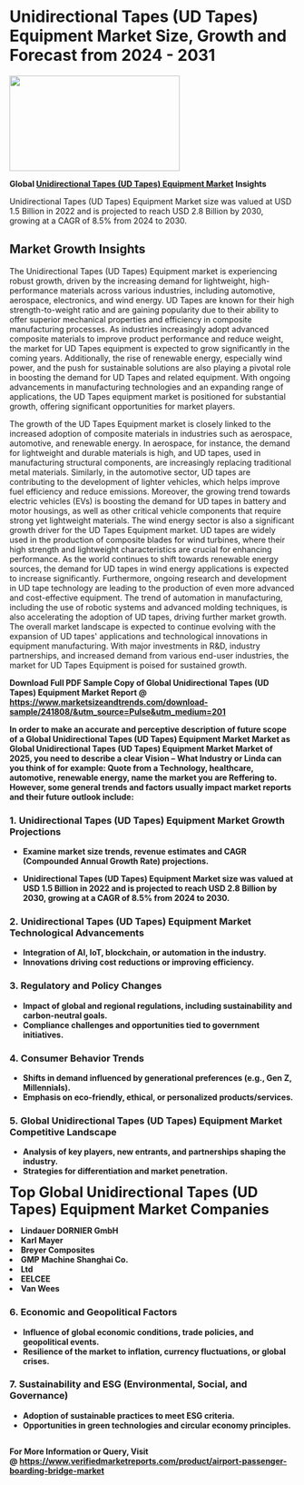 <H1>Unidirectional Tapes (UD Tapes) Equipment Market Size, Growth and Forecast from 2024 - 2031</H1><img class="aligncenter size-medium wp-image-584254" src="https://thirdeyenews.in/wp-content/uploads/2024/09/Global-Market-Research-300x168.jpeg" alt="" width="300" height="168" /><p><strong>Global&nbsp;<a href="https://www.marketsizeandtrends.com/download-sample/241808/&amp;utm_source=Pulse&amp;utm_medium=201">Unidirectional Tapes (UD Tapes) Equipment Market</a> Insights</strong></p><p>Unidirectional Tapes (UD Tapes) Equipment Market size was valued at USD 1.5 Billion in 2022 and is projected to reach USD 2.8 Billion by 2030, growing at a CAGR of 8.5% from 2024 to 2030.</p><p><h2>Market Growth Insights</h2> <p>The Unidirectional Tapes (UD Tapes) Equipment market is experiencing robust growth, driven by the increasing demand for lightweight, high-performance materials across various industries, including automotive, aerospace, electronics, and wind energy. UD Tapes are known for their high strength-to-weight ratio and are gaining popularity due to their ability to offer superior mechanical properties and efficiency in composite manufacturing processes. As industries increasingly adopt advanced composite materials to improve product performance and reduce weight, the market for UD Tapes equipment is expected to grow significantly in the coming years. Additionally, the rise of renewable energy, especially wind power, and the push for sustainable solutions are also playing a pivotal role in boosting the demand for UD Tapes and related equipment. With ongoing advancements in manufacturing technologies and an expanding range of applications, the UD Tapes equipment market is positioned for substantial growth, offering significant opportunities for market players.</p> <p><strong></strong></p> <p>The growth of the UD Tapes Equipment market is closely linked to the increased adoption of composite materials in industries such as aerospace, automotive, and renewable energy. In aerospace, for instance, the demand for lightweight and durable materials is high, and UD tapes, used in manufacturing structural components, are increasingly replacing traditional metal materials. Similarly, in the automotive sector, UD tapes are contributing to the development of lighter vehicles, which helps improve fuel efficiency and reduce emissions. Moreover, the growing trend towards electric vehicles (EVs) is boosting the demand for UD tapes in battery and motor housings, as well as other critical vehicle components that require strong yet lightweight materials. The wind energy sector is also a significant growth driver for the UD Tapes Equipment market. UD tapes are widely used in the production of composite blades for wind turbines, where their high strength and lightweight characteristics are crucial for enhancing performance. As the world continues to shift towards renewable energy sources, the demand for UD tapes in wind energy applications is expected to increase significantly. Furthermore, ongoing research and development in UD tape technology are leading to the production of even more advanced and cost-effective equipment. The trend of automation in manufacturing, including the use of robotic systems and advanced molding techniques, is also accelerating the adoption of UD tapes, driving further market growth. The overall market landscape is expected to continue evolving with the expansion of UD tapes' applications and technological innovations in equipment manufacturing. With major investments in R&D, industry partnerships, and increased demand from various end-user industries, the market for UD Tapes Equipment is poised for sustained growth. <p><strong></p><p><span class=""><strong>Download Full PDF Sample Copy of Global Unidirectional Tapes (UD Tapes) Equipment Market Report</strong> @ <a href="https://www.marketsizeandtrends.com/download-sample/241808/&amp;utm_source=Pulse&amp;utm_medium=201" target="_blank">https://www.marketsizeandtrends.com/download-sample/241808/&amp;utm_source=Pulse&amp;utm_medium=201</a></span></p><p>In order to make an accurate and perceptive description of future scope of a Global&nbsp;Unidirectional Tapes (UD Tapes) Equipment Market Market as Global&nbsp;Unidirectional Tapes (UD Tapes) Equipment Market Market of 2025, you need to describe a clear Vision &ndash; What Industry or Linda can you think of for example: Quote from a Technology, healthcare, automotive, renewable energy, name the market you are Reffering to. However, some general trends and factors usually impact market reports and their future outlook include:</p><h3>1.&nbsp;<strong>Unidirectional Tapes (UD Tapes) Equipment Market Growth Projections</strong></h3><ul><li>Examine market size trends, revenue estimates and CAGR (Compounded Annual Growth Rate) projections.</li><li><p>Unidirectional Tapes (UD Tapes) Equipment Market size was valued at USD 1.5 Billion in 2022 and is projected to reach USD 2.8 Billion by 2030, growing at a CAGR of 8.5% from 2024 to 2030.</p></li></ul><h3>2.&nbsp;<strong>Unidirectional Tapes (UD Tapes) Equipment Market Technological Advancements</strong></h3><ul><li>Integration of AI, IoT, blockchain, or automation in the industry.</li><li>Innovations driving cost reductions or improving efficiency.</li></ul><h3>3.&nbsp;<strong>Regulatory and Policy Changes</strong></h3><ul><li>Impact of global and regional regulations, including sustainability and carbon-neutral goals.</li><li>Compliance challenges and opportunities tied to government initiatives.</li></ul><h3>4.&nbsp;<strong>Consumer Behavior Trends</strong></h3><ul><li>Shifts in demand influenced by generational preferences (e.g., Gen Z, Millennials).</li><li>Emphasis on eco-friendly, ethical, or personalized products/services.</li></ul><h3>5.&nbsp;<strong>Global Unidirectional Tapes (UD Tapes) Equipment Market Competitive Landscape</strong></h3><ul><li>Analysis of key players, new entrants, and partnerships shaping the industry.</li><li>Strategies for differentiation and market penetration.</li></ul><p data-pm-slice="1 1 []"><span style="color: inherit; font-family: inherit; font-size: 25px;">Top Global Unidirectional Tapes (UD Tapes) Equipment Market Companies</span></p><div class="" data-test-id=""><p><li>Lindauer DORNIER GmbH</li><li> Karl Mayer</li><li> Breyer Composites</li><li> GMP Machine Shanghai Co.</li><li>Ltd</li><li> EELCEE</li><li> Van Wees</li></p></div><h3>6.&nbsp;<strong>Economic and Geopolitical Factors</strong></h3><ul><li>Influence of global economic conditions, trade policies, and geopolitical events.</li><li>Resilience of the market to inflation, currency fluctuations, or global crises.</li></ul><h3>7.&nbsp;<strong>Sustainability and ESG (Environmental, Social, and Governance)</strong></h3><ul><li>Adoption of sustainable practices to meet ESG criteria.</li><li>Opportunities in green technologies and circular economy principles.</li></ul><h2><strong style="font-size: 14px;">For More Information or Query, Visit @&nbsp;</strong><a style="background-color: #ffffff; font-size: 14px;" href="https://www.marketsizeandtrends.com/report/unidirectional-tapes-ud-tapes-equipment-market/" target="_blank">https://www.verifiedmarketreports.com/product/airport-passenger-boarding-bridge-market</a></h2>
